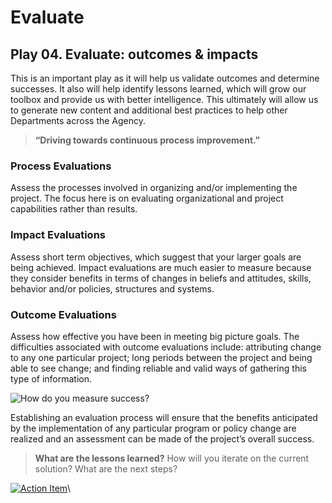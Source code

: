 # Evaluate

## Play 04. Evaluate: outcomes & impacts <a href="#play-04-evaluate-outcomes--impacts" id="play-04-evaluate-outcomes--impacts"></a>

This is an important play as it will help us validate outcomes and determine successes. It also will help identify lessons learned, which will grow our toolbox and provide us with better intelligence. This ultimately will allow us to generate new content and additional best practices to help other Departments across the Agency.

> **“Driving towards continuous process improvement.”**

### **Process Evaluations**

Assess the processes involved in organizing and/or implementing the project. The focus here is on evaluating organizational and project capabilities rather than results.

### **Impact Evaluations**

Assess short term objectives, which suggest that your larger goals are being achieved. Impact evaluations are much easier to measure because they consider benefits in terms of changes in beliefs and attitudes, skills, behavior and/or policies, structures and systems.

### **Outcome Evaluations**

Assess how effective you have been in meeting big picture goals. The difficulties associated with outcome evaluations include: attributing change to any one particular project; long periods between the project and being able to see change; and finding reliable and valid ways of gathering this type of information.

![How do you measure success?](https://chhsdata.github.io/dataplaybook/assets/images/04_figure01.png)

Establishing an evaluation process will ensure that the benefits anticipated by the implementation of any particular program or policy change are realized and an assessment can be made of the project’s overall success.

> **What are the lessons learned?** How will you iterate on the current solution? What are the next steps?

[![Action Item](https://chhsdata.github.io/dataplaybook/assets/images/04_figure02.png)](https://chhsdata.github.io/dataplaybook/action_items)\\
